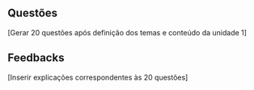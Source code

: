 ## Questões

[Gerar 20 questões após definição dos temas e conteúdo da unidade 1]

## Feedbacks

[Inserir explicações correspondentes às 20 questões]

